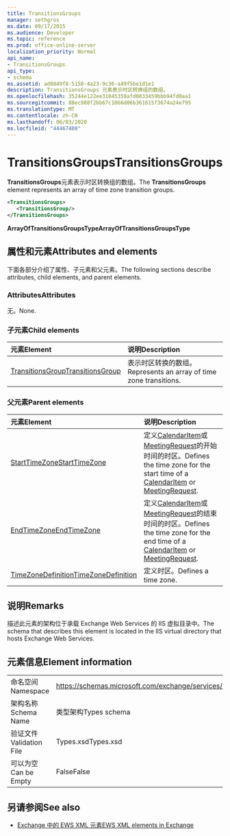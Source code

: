 ```yaml
---
title: TransitionsGroups
manager: sethgros
ms.date: 09/17/2015
ms.audience: Developer
ms.topic: reference
ms.prod: office-online-server
localization_priority: Normal
api_name:
- TransitionsGroups
api_type:
- schema
ms.assetid: ad0849f8-5158-4a23-9c36-a49f5be1d1e1
description: TransitionsGroups 元素表示时区转换组的数组。
ms.openlocfilehash: 35244e122ee31045359afd0833459bbb94fd0aa1
ms.sourcegitcommit: 88ec988f2bb67c1866d06b361615f3674a24e795
ms.translationtype: MT
ms.contentlocale: zh-CN
ms.lasthandoff: 06/03/2020
ms.locfileid: "44467408"
---
```

# <a name="transitionsgroups"></a><span data-ttu-id="fa9a7-103">TransitionsGroups</span><span class="sxs-lookup"><span data-stu-id="fa9a7-103">TransitionsGroups</span></span>

<span data-ttu-id="fa9a7-104">**TransitionsGroups**元素表示时区转换组的数组。</span><span class="sxs-lookup"><span data-stu-id="fa9a7-104">The **TransitionsGroups** element represents an array of time zone transition groups.</span></span> 
  
```XML
<TransitionsGroups>
   <TransitionsGroup/>
</TransitionsGroups>
```

 <span data-ttu-id="fa9a7-105">**ArrayOfTransitionsGroupsType**</span><span class="sxs-lookup"><span data-stu-id="fa9a7-105">**ArrayOfTransitionsGroupsType**</span></span>
## <a name="attributes-and-elements"></a><span data-ttu-id="fa9a7-106">属性和元素</span><span class="sxs-lookup"><span data-stu-id="fa9a7-106">Attributes and elements</span></span>

<span data-ttu-id="fa9a7-107">下面各部分介绍了属性、子元素和父元素。</span><span class="sxs-lookup"><span data-stu-id="fa9a7-107">The following sections describe attributes, child elements, and parent elements.</span></span>
  
### <a name="attributes"></a><span data-ttu-id="fa9a7-108">Attributes</span><span class="sxs-lookup"><span data-stu-id="fa9a7-108">Attributes</span></span>

<span data-ttu-id="fa9a7-109">无。</span><span class="sxs-lookup"><span data-stu-id="fa9a7-109">None.</span></span>
  
### <a name="child-elements"></a><span data-ttu-id="fa9a7-110">子元素</span><span class="sxs-lookup"><span data-stu-id="fa9a7-110">Child elements</span></span>

|<span data-ttu-id="fa9a7-111">**元素**</span><span class="sxs-lookup"><span data-stu-id="fa9a7-111">**Element**</span></span>|<span data-ttu-id="fa9a7-112">**说明**</span><span class="sxs-lookup"><span data-stu-id="fa9a7-112">**Description**</span></span>|
|:-----|:-----|
|[<span data-ttu-id="fa9a7-113">TransitionsGroup</span><span class="sxs-lookup"><span data-stu-id="fa9a7-113">TransitionsGroup</span></span>](transitionsgroup.md) <br/> |<span data-ttu-id="fa9a7-114">表示时区转换的数组。</span><span class="sxs-lookup"><span data-stu-id="fa9a7-114">Represents an array of time zone transitions.</span></span>  <br/> |
   
### <a name="parent-elements"></a><span data-ttu-id="fa9a7-115">父元素</span><span class="sxs-lookup"><span data-stu-id="fa9a7-115">Parent elements</span></span>

|<span data-ttu-id="fa9a7-116">**元素**</span><span class="sxs-lookup"><span data-stu-id="fa9a7-116">**Element**</span></span>|<span data-ttu-id="fa9a7-117">**说明**</span><span class="sxs-lookup"><span data-stu-id="fa9a7-117">**Description**</span></span>|
|:-----|:-----|
|[<span data-ttu-id="fa9a7-118">StartTimeZone</span><span class="sxs-lookup"><span data-stu-id="fa9a7-118">StartTimeZone</span></span>](starttimezone.md) <br/> |<span data-ttu-id="fa9a7-119">定义[CalendarItem](calendaritem.md)或[MeetingRequest](meetingrequest.md)的开始时间的时区。</span><span class="sxs-lookup"><span data-stu-id="fa9a7-119">Defines the time zone for the start time of a [CalendarItem](calendaritem.md) or [MeetingRequest](meetingrequest.md).</span></span>  <br/> |
|[<span data-ttu-id="fa9a7-120">EndTimeZone</span><span class="sxs-lookup"><span data-stu-id="fa9a7-120">EndTimeZone</span></span>](endtimezone.md) <br/> |<span data-ttu-id="fa9a7-121">定义[CalendarItem](calendaritem.md)或[MeetingRequest](meetingrequest.md)的结束时间的时区。</span><span class="sxs-lookup"><span data-stu-id="fa9a7-121">Defines the time zone for the end time of a [CalendarItem](calendaritem.md) or [MeetingRequest](meetingrequest.md).</span></span>  <br/> |
|[<span data-ttu-id="fa9a7-122">TimeZoneDefinition</span><span class="sxs-lookup"><span data-stu-id="fa9a7-122">TimeZoneDefinition</span></span>](timezonedefinition.md) <br/> |<span data-ttu-id="fa9a7-123">定义时区。</span><span class="sxs-lookup"><span data-stu-id="fa9a7-123">Defines a time zone.</span></span>  <br/> |
   
## <a name="remarks"></a><span data-ttu-id="fa9a7-124">说明</span><span class="sxs-lookup"><span data-stu-id="fa9a7-124">Remarks</span></span>

<span data-ttu-id="fa9a7-125">描述此元素的架构位于承载 Exchange Web Services 的 IIS 虚拟目录中。</span><span class="sxs-lookup"><span data-stu-id="fa9a7-125">The schema that describes this element is located in the IIS virtual directory that hosts Exchange Web Services.</span></span>
  
## <a name="element-information"></a><span data-ttu-id="fa9a7-126">元素信息</span><span class="sxs-lookup"><span data-stu-id="fa9a7-126">Element information</span></span>

|||
|:-----|:-----|
|<span data-ttu-id="fa9a7-127">命名空间</span><span class="sxs-lookup"><span data-stu-id="fa9a7-127">Namespace</span></span>  <br/> |https://schemas.microsoft.com/exchange/services/2006/types  <br/> |
|<span data-ttu-id="fa9a7-128">架构名称</span><span class="sxs-lookup"><span data-stu-id="fa9a7-128">Schema Name</span></span>  <br/> |<span data-ttu-id="fa9a7-129">类型架构</span><span class="sxs-lookup"><span data-stu-id="fa9a7-129">Types schema</span></span>  <br/> |
|<span data-ttu-id="fa9a7-130">验证文件</span><span class="sxs-lookup"><span data-stu-id="fa9a7-130">Validation File</span></span>  <br/> |<span data-ttu-id="fa9a7-131">Types.xsd</span><span class="sxs-lookup"><span data-stu-id="fa9a7-131">Types.xsd</span></span>  <br/> |
|<span data-ttu-id="fa9a7-132">可以为空</span><span class="sxs-lookup"><span data-stu-id="fa9a7-132">Can be Empty</span></span>  <br/> |<span data-ttu-id="fa9a7-133">False</span><span class="sxs-lookup"><span data-stu-id="fa9a7-133">False</span></span>  <br/> |
   
## <a name="see-also"></a><span data-ttu-id="fa9a7-134">另请参阅</span><span class="sxs-lookup"><span data-stu-id="fa9a7-134">See also</span></span>



- [<span data-ttu-id="fa9a7-135">Exchange 中的 EWS XML 元素</span><span class="sxs-lookup"><span data-stu-id="fa9a7-135">EWS XML elements in Exchange</span></span>](ews-xml-elements-in-exchange.md)

